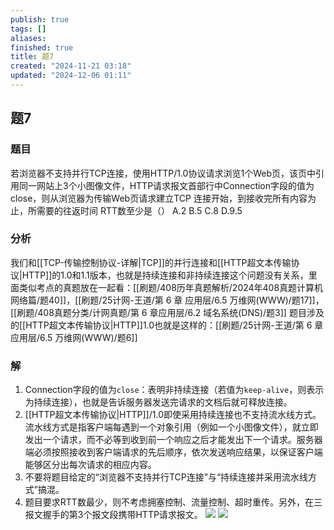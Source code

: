 ```yaml
---
publish: true
tags: []
aliases: 
finished: true
title: 题7
created: "2024-11-21 03:18"
updated: "2024-12-06 01:11"
---
```

## 题7
### 题目
若浏览器不支持并行TCP连接，使用HTTP/1.0协议请求浏览1个Web页，该页中引用同一网站上3个小图像文件，HTTP请求报文首部行中Connection字段的值为close，则从浏览器为传输Web页请求建立TCP 连接开始，到接收完所有内容为止，所需要的往返时间 RTT数至少是（）
A.2
B.5
C.8
D.9.5
### 分析
我们和[[TCP-传输控制协议-详解|TCP]]的并行连接和[[HTTP超文本传输协议|HTTP]]的1.0和1.1版本，也就是持续连接和非持续连接这个问题没有关系，里面类似考点的真题放在一起看：[[刷题/408历年真题解析/2024年408真题计算机网络篇/题40]]，[[刷题/25计网-王道/第 6 章 应用层/6.5 万维网(WWW)/题17]]，[[刷题/408真题分类/计网真题/第 6 章应用层/6.2 域名系统(DNS)/题3]]
题目涉及的[[HTTP超文本传输协议|HTTP]]1.0也就是这样的：[[刷题/25计网-王道/第 6 章 应用层/6.5 万维网(WWW)/题6]]
### 解
1. Connection字段的值为`close`：表明非持续连接（若值为`keep-alive`，则表示为持续连接），也就是告诉服务器发送完请求的文档后就可释放连接。
2. [[HTTP超文本传输协议|HTTP]]/1.0即使采用持续连接也不支持流水线方式。流水线方式是指客户端每遇到一个对象引用（例如一个小图像文件），就立即发出一个请求，而不必等到收到前一个响应之后才能发出下一个请求。服务器端必须按照接收到客户端请求的先后顺序，依次发送响应结果，以保证客户端能够区分出每次请求的相应内容。
3. 不要将题目给定的“浏览器不支持并行TCP连接”与“持续连接并采用流水线方式”搞混。
4. 题目要求RTT数最少，则不考虑拥塞控制、流量控制、超时重传。另外，在三报文握手的第3个报文段携带HTTP请求报文。
![](https://img.hwenyi.tech/202411290058163.webp)
![](https://img.hwenyi.tech/202411290058678.webp)

